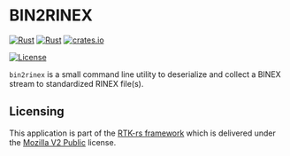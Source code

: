 BIN2RINEX
=========

[![Rust](https://github.com/rtk-rs/bin2rinex/actions/workflows/rust.yml/badge.svg)](https://github.com/rtk-rs/rnx2crx/actions/workflows/rust.yml)
[![Rust](https://github.com/rtk-rs/bin2rinex/actions/workflows/daily.yml/badge.svg)](https://github.com/rtk-rs/rnx2crx/actions/workflows/daily.yml)
[![crates.io](https://img.shields.io/crates/v/bin2rinex.svg)](https://crates.io/crates/bin2rinex)

[![License](https://img.shields.io/badge/license-MPL_2.0-orange?style=for-the-badge&logo=mozilla)](https://github.com/rtk-rs/qc-traits/blob/main/LICENSE)

`bin2rinex` is a small command line utility to deserialize
and collect a BINEX stream to standardized RINEX file(s).

## Licensing

This application is part of the [RTK-rs framework](https://github.com/rtk-rs) which
is delivered under the [Mozilla V2 Public](https://www.mozilla.org/en-US/MPL/2.0) license.
